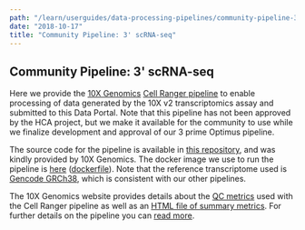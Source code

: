 ```yaml
---
path: "/learn/userguides/data-processing-pipelines/community-pipeline-3-prime-scrna-seq"
date: "2018-10-17"
title: "Community Pipeline: 3' scRNA-seq"
---
```


## Community Pipeline: 3' scRNA-seq

Here we provide the [10X Genomics](https://www.10xgenomics.com/) [Cell Ranger pipeline](https://support.10xgenomics.com/single-cell-gene-expression/software/pipelines/latest/what-is-cell-ranger/) to enable processing of data generated by the 10X v2 transcriptomics assay and submitted to this Data Portal. Note that this pipeline has not been approved by the HCA project, but we make it available for the community to use while we finalize development and approval of our 3 prime Optimus pipeline. 

The source code for the pipeline is available in [this repository](https://github.com/10XGenomics/cellranger), and was kindly provided by 10X Genomics. The docker image we use to run the pipeline is [here](https://quay.io/repository/humancellatlas/secondary-analysis-cellranger) ([dockerfile](https://github.com/HumanCellAtlas/skylab/blob/master/docker/cellranger/Dockerfile)). Note that the reference transcriptome used is [Gencode GRCh38](https://www.gencodegenes.org/human/release_27.html), which is  consistent with our other pipelines.

The 10X Genomics website provides details about the [QC metrics](https://support.10xgenomics.com/single-cell-gene-expression/software/pipelines/latest/output/metrics) used with the Cell Ranger pipeline as well as an [HTML file of summary metrics](https://support.10xgenomics.com/single-cell-gene-expression/software/pipelines/latest/output/summary). For further details on the pipeline you can [read more](https://support.10xgenomics.com/single-cell-gene-expression/software/pipelines/latest/what-is-cell-ranger).

